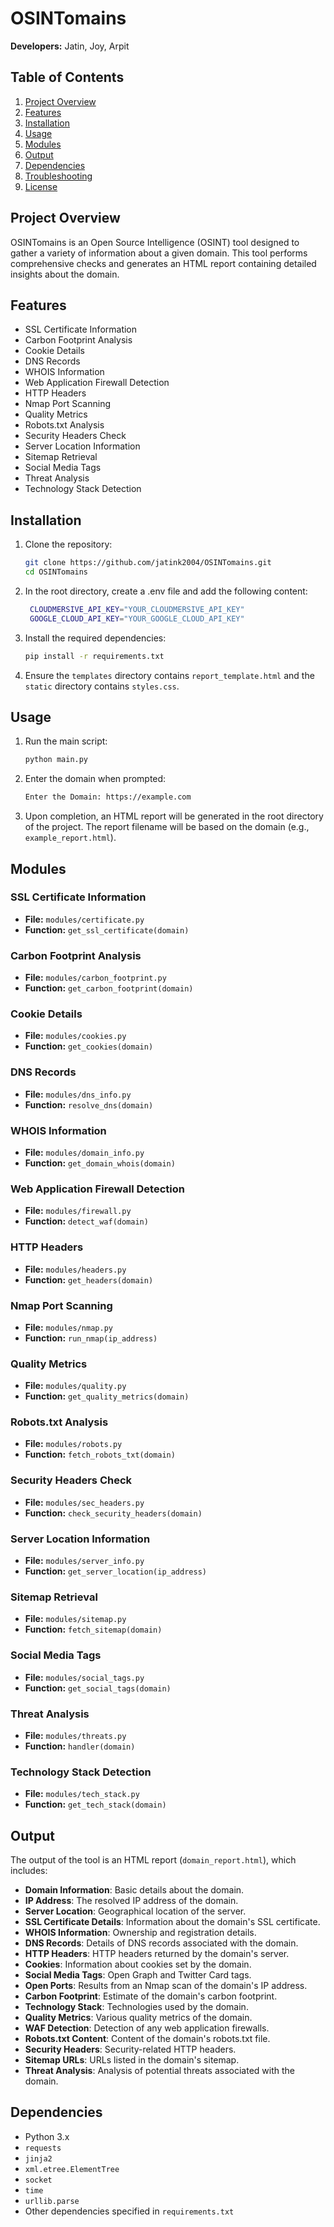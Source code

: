 # OSINTomains

**Developers:** Jatin, Joy, Arpit

## Table of Contents

1. [Project Overview](#project-overview)
2. [Features](#features)
3. [Installation](#installation)
4. [Usage](#usage)
5. [Modules](#modules)
6. [Output](#output)
7. [Dependencies](#dependencies)
8. [Troubleshooting](#troubleshooting)
9. [License](#license)

## Project Overview

OSINTomains is an Open Source Intelligence (OSINT) tool designed to gather a variety of information about a given domain. This tool performs comprehensive checks and generates an HTML report containing detailed insights about the domain.

## Features

- SSL Certificate Information
- Carbon Footprint Analysis
- Cookie Details
- DNS Records
- WHOIS Information
- Web Application Firewall Detection
- HTTP Headers
- Nmap Port Scanning
- Quality Metrics
- Robots.txt Analysis
- Security Headers Check
- Server Location Information
- Sitemap Retrieval
- Social Media Tags
- Threat Analysis
- Technology Stack Detection

## Installation

1. Clone the repository:
    ```sh
    git clone https://github.com/jatink2004/OSINTomains.git
    cd OSINTomains
    ```

2. In the root directory, create a .env file and add the following content:
   ```sh 
    CLOUDMERSIVE_API_KEY="YOUR_CLOUDMERSIVE_API_KEY"
    GOOGLE_CLOUD_API_KEY="YOUR_GOOGLE_CLOUD_API_KEY"
   ```

3. Install the required dependencies:
    ```sh
    pip install -r requirements.txt
    ```

4. Ensure the `templates` directory contains `report_template.html` and the `static` directory contains `styles.css`.

## Usage

1. Run the main script:
    ```sh
    python main.py
    ```

2. Enter the domain when prompted:
    ```sh
    Enter the Domain: https://example.com
    ```
    
3. Upon completion, an HTML report will be generated in the root directory of the project. The report filename will be based on the domain (e.g., `example_report.html`).

## Modules

### SSL Certificate Information

- **File:** `modules/certificate.py`
- **Function:** `get_ssl_certificate(domain)`

### Carbon Footprint Analysis

- **File:** `modules/carbon_footprint.py`
- **Function:** `get_carbon_footprint(domain)`

### Cookie Details

- **File:** `modules/cookies.py`
- **Function:** `get_cookies(domain)`

### DNS Records

- **File:** `modules/dns_info.py`
- **Function:** `resolve_dns(domain)`

### WHOIS Information

- **File:** `modules/domain_info.py`
- **Function:** `get_domain_whois(domain)`

### Web Application Firewall Detection

- **File:** `modules/firewall.py`
- **Function:** `detect_waf(domain)`

### HTTP Headers

- **File:** `modules/headers.py`
- **Function:** `get_headers(domain)`

### Nmap Port Scanning

- **File:** `modules/nmap.py`
- **Function:** `run_nmap(ip_address)`

### Quality Metrics

- **File:** `modules/quality.py`
- **Function:** `get_quality_metrics(domain)`

### Robots.txt Analysis

- **File:** `modules/robots.py`
- **Function:** `fetch_robots_txt(domain)`

### Security Headers Check

- **File:** `modules/sec_headers.py`
- **Function:** `check_security_headers(domain)`

### Server Location Information

- **File:** `modules/server_info.py`
- **Function:** `get_server_location(ip_address)`

### Sitemap Retrieval

- **File:** `modules/sitemap.py`
- **Function:** `fetch_sitemap(domain)`

### Social Media Tags

- **File:** `modules/social_tags.py`
- **Function:** `get_social_tags(domain)`

### Threat Analysis

- **File:** `modules/threats.py`
- **Function:** `handler(domain)`

### Technology Stack Detection

- **File:** `modules/tech_stack.py`
- **Function:** `get_tech_stack(domain)`

## Output

The output of the tool is an HTML report (`domain_report.html`), which includes:

- **Domain Information**: Basic details about the domain.
- **IP Address**: The resolved IP address of the domain.
- **Server Location**: Geographical location of the server.
- **SSL Certificate Details**: Information about the domain's SSL certificate.
- **WHOIS Information**: Ownership and registration details.
- **DNS Records**: Details of DNS records associated with the domain.
- **HTTP Headers**: HTTP headers returned by the domain's server.
- **Cookies**: Information about cookies set by the domain.
- **Social Media Tags**: Open Graph and Twitter Card tags.
- **Open Ports**: Results from an Nmap scan of the domain's IP address.
- **Carbon Footprint**: Estimate of the domain's carbon footprint.
- **Technology Stack**: Technologies used by the domain.
- **Quality Metrics**: Various quality metrics of the domain.
- **WAF Detection**: Detection of any web application firewalls.
- **Robots.txt Content**: Content of the domain's robots.txt file.
- **Security Headers**: Security-related HTTP headers.
- **Sitemap URLs**: URLs listed in the domain's sitemap.
- **Threat Analysis**: Analysis of potential threats associated with the domain.

## Dependencies

- Python 3.x
- `requests`
- `jinja2`
- `xml.etree.ElementTree`
- `socket`
- `time`
- `urllib.parse`
- Other dependencies specified in `requirements.txt`
